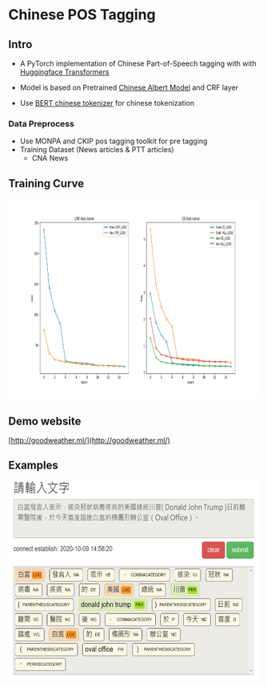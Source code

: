 # Chinese POS Tagging

## Intro

- A PyTorch implementation of Chinese Part-of-Speech tagging with with [Huggingface Transformers](https://github.com/huggingface/transformers)


- Model is based on Pretrained [Chinese Albert Model](https://github.com/brightmart/albert_zh) and CRF layer

- Use [BERT chinese tokenizer](https://github.com/google-research/bert) for chinese tokenization 

### Data Preprocess
- Use MONPA and CKIP pos tagging toolkit for pre tagging
- Training Dataset (News articles & PTT articles) 
    - CNA News

## Training Curve

<p align="center">
<img src="/README/loss.png" height="400">
</p>



## Demo website

[http://goodweather.ml/](http://goodweather.ml/)


## Examples

<p align="center">
<img src="/README/example_1.png" height="400">
</p>